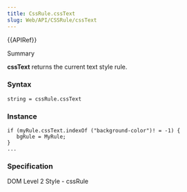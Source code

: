```yaml
---
title: CssRule.cssText
slug: Web/API/CSSRule/cssText
---
```


{{APIRef}}

Summary

**cssText** returns the current text style rule.

### Syntax

```
string = cssRule.cssText
```

### Instance

```
if (myRule.cssText.indexOf ("background-color")! = -1) {
   bgRule = MyRule;
}
...
```

### Specification

DOM Level 2 Style - cssRule
